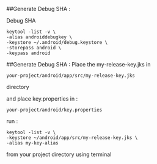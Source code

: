 ##Generate Debug SHA :

Debug SHA

   ```
keytool -list -v \
-alias androiddebugkey \
-keystore ~/.android/debug.keystore \
-storepass android \
-keypass android
   ```

##Generate Debug SHA :
Place the my-release-key.jks in

   ```
your-project/android/app/src/my-release-key.jks
   ```

directory

and place key.properties in :

   ```      
your-project/android/key.properties
   ```

run :

   ```
keytool -list -v \
-keystore ~/android/app/src/my-release-key.jks \
-alias my-key-alias
   ```

from your project directory using terminal
